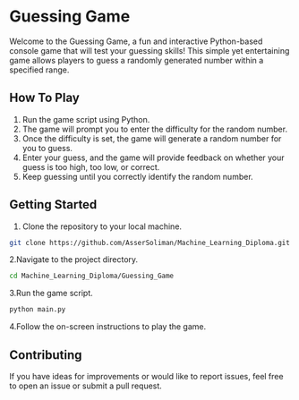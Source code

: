 # Guessing Game

Welcome to the Guessing Game, a fun and interactive Python-based console game that will test your guessing skills! This simple yet entertaining game allows players to guess a randomly generated number within a specified range.

## How To Play 

1. Run the game script using Python.
2. The game will prompt you to enter the difficulty for the random number.
3. Once the difficulty is set, the game will generate a random number for you to guess.
4. Enter your guess, and the game will provide feedback on whether your guess is too high, too low, or correct.
5. Keep guessing until you correctly identify the random number.

## Getting Started

1. Clone the repository to your local machine.
```bash
git clone https://github.com/AsserSoliman/Machine_Learning_Diploma.git
```

2.Navigate to the project directory.
```bash
cd Machine_Learning_Diploma/Guessing_Game
```

3.Run the game script.
```bash
python main.py
```

4.Follow the on-screen instructions to play the game.


## Contributing

If you have ideas for improvements or would like to report issues, feel free to open an issue or submit a pull request.